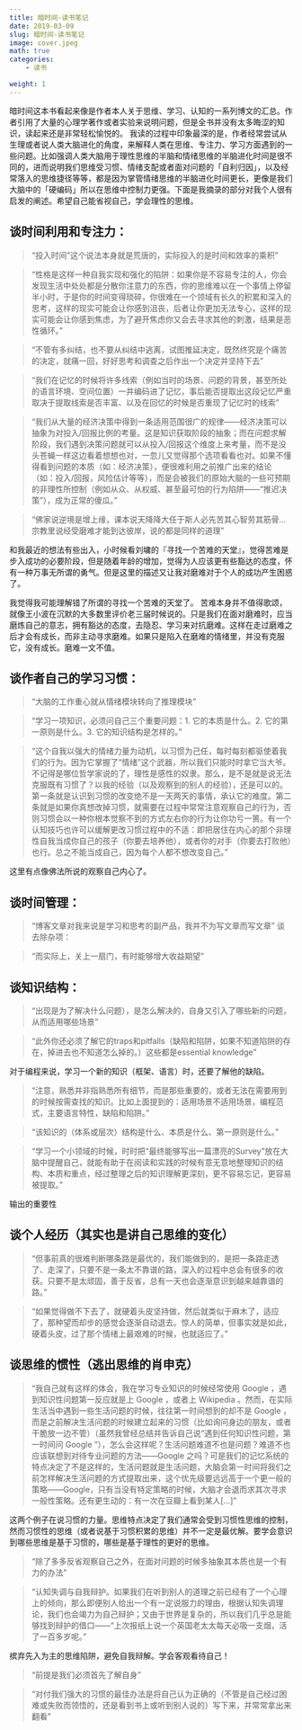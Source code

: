 ```yaml
---
title: 暗时间-读书笔记
date: 2019-03-09
slug: 暗时间-读书笔记
image: cover.jpeg
math: true
categories:
    - 读书

weight: 1
---
```


暗时间这本书看起来像是作者本人关于思维、学习、认知的一系列博文的汇总。作者引用了大量的心理学著作或者实验来说明问题，但是全书并没有太多晦涩的知识，读起来还是非常轻松愉悦的。
我读的过程中印象最深的是，作者经常尝试从生理或者说人类大脑进化的角度，来解释人类在思维、专注力、学习方面遇到的一些问题。比如强调人类大脑用于理性思维的半脑和情绪思维的半脑进化时间是很不同的，进而说明我们思维受习惯、情绪支配或者面对问题的「自利归因」，以及经常落入的思维捷径等等，都是因为掌管情绪思维的半脑进化时间更长，更像是我们大脑中的「硬编码」所以在思维中控制力更强。下面是我摘录的部分对我个人很有启发的阐述。希望自己能省视自己，学会理性的思维。

## 谈时间利用和专注力：
> “投入时间”这个说法本身就是荒唐的，实际投入的是时间和效率的乘积”

> “性格是这样一种自我实现和强化的陷阱：如果你是不容易专注的人，你会发现生活中处处都是分散你注意力的东西，你的思维难以在一个事情上停留半小时，于是你的时间变得琐碎，你很难在一个领域有长久的积累和深入的思考，这样的现实可能会让你感到沮丧，后者让你更加无法专心，这样的现实可能会让你感到焦虑，为了避开焦虑你又会去寻求其他的刺激，结果是恶性循环。”

> “不管有多纠结，也不要从纠结中逃离，试图推延决定，既然终究是个痛苦的决定，就痛一回，好好思考和调查之后作出一个决定并坚持下去”

> “我们在记忆的时候将许多线索（例如当时的场景、问题的背景，甚至所处的语言环境、空间位置）一并编码进了记忆，事后能否提取出这段记忆严重取决于提取线索是否丰富、以及在回忆的时候是否重现了记忆时的线索”

> “我们从大量的经济决策中得到一条适用范围很广的规律——经济决策可以抽象为对投入/回报比例的考量。这是知识获取阶段的抽象；而在问题求解阶段，我们遇到决策问题就可以从投入/回报这个维度上来考量，而不是没头苍蝇一样这边看着想想也对，一忽儿又觉得那个选项看看也对。如果不懂得看到问题的本质（如：经济决策），便很难利用之前推广出来的结论（如：投入/回报，风险估计等等），而是会被我们的原始大脑的一些可预期的非理性所控制（例如从众、从权威、甚至最可怕的行为陷阱——“推迟决策”），成为正常的傻瓜。”

> “佛家说逆境是增上缘，课本说天降降大任于斯人必先苦其心智劳其筋骨…宗教里说经受磨难才能到达彼岸，说的都是同样的道理”
> 
和我最近的想法有些出入，小时候看刘墉的『寻找一个苦难的天堂』，觉得苦难是步入成功的必要阶段，但是随着年龄的增加，觉得为人应该更有些豁达的态度，怀有一种万事无所谓的勇气。但是这里的描述又让我对磨难对于个人的成功产生困惑了。

我觉得我可能理解错了所谓的寻找一个苦难的天堂了。
苦难本身并不值得歌颂，就像王小波在沉默的大多数里评价老三届时候说的。只是我们在面对磨难时，应当磨炼自己的意志，拥有豁达的态度，去隐忍、学习来对抗磨难。这样在走过磨难之后才会有成长，而非主动寻求磨难。如果只是陷入在磨难的情绪里，并没有克服它，没有成长。磨难一文不值。

## 谈作者自己的学习习惯：
> “大脑的工作重心就从情绪模块转向了推理模块”


> “学习一项知识，必须问自己三个重要问题：1. 它的本质是什么。2. 它的第一原则是什么。3. 它的知识结构是怎样的。”

>“这个自我以强大的情绪力量为动机，以习惯为己任，每时每刻都驱使着我们的行为。因为它掌握了“情绪”这个武器，所以我们只能时时拿它当大爷。不记得是哪位哲学家说的了，理性是感性的奴隶。那么，是不是就是说无法克服既有习惯了？以我的经验（以及观察到的别人的经验），还是可以的。第一条就是认识到习惯的改变绝不是一天两天的事情，承认它的难度。第二条就是如果你真想改掉习惯，就需要在过程中常常注意观察自己的行为，否则习惯会以一种你根本觉察不到的方式左右你的行为让你功亏一篑。有一个认知技巧也许可以缓解更改习惯过程中的不适：即把居住在内心的那个非理性自我当成你自己的孩子（你要去培养他），或者你的对手（你要去打败他）也行。总之不能当成自己，因为每个人都不想改变自己。”

这里有点像佛法所说的观察自己内心了。

## 谈时间管理：
>“博客文章对我来说是学习和思考的副产品，我并不为写文章而写文章”
谈去除杂项：

>“而实际上，关上一扇门，有时能够增大收益期望”

## 谈知识结构：
>“出现是为了解决什么问题），是怎么解决的，自身又引入了哪些新的问题，从而适用哪些场景”

>“此外你还必须了解它的traps和pitfalls（缺陷和陷阱，如果不知道陷阱的存在，掉进去也不知道怎么掉的。）这些都是essential knowledge”

对于编程来说，学习一个新的知识（框架、语言）时，还要了解他的缺陷。

>“注意，熟悉并非指熟悉所有细节，而是那些重要的，或者无法在需要用到的时候按需查找的知识。比如上面提到的：适用场景不适用场景，编程范式，主要语言特性，缺陷和陷阱。”

>“该知识的（体系或层次）结构是什么、本质是什么、第一原则是什么。”

>“学习一个小领域的时候，时时把“最终能够写出一篇漂亮的Survey”放在大脑中提醒自己，就能有助于在阅读和实践的时候有意无意地整理知识的结构、本质和重点，经过整理之后的知识理解更深刻，更不容易忘记，更容易被提取。”

输出的重要性

## 谈个人经历（其实也是讲自己思维的变化）
>“但事前真的很难判断哪条路是最优的，我们能做到的，是把一条路走透了、走深了，只要不是一条太不靠谱的路，深入的过程中总会有很多的收获。只要不是太顽固，善于反省，总有一天也会逐渐意识到越来越靠谱的路。”

>“如果觉得做不下去了，就硬着头皮坚持做，然后就类似于麻木了，适应了，那种望而却步的感觉会逐渐自动退去。惊人的简单，但事实就是如此，硬着头皮，过了那个情绪上最艰难的时候，也就适应了。”

## 谈思维的惯性（逃出思维的肖申克）
>“我自己就有这样的体会，我在学习专业知识的时候经常使用 Google ，遇到知识性问题第一反应就是上 Google ，或者上 Wikipedia 。然而，在实际生活当中遇到一些生活问题的时候，往往第一时间想到的却不是 Google ，而是之前解决生活问题的时候建立起来的习惯（比如询问身边的朋友，或者干脆放一边不管）（虽然我曾经总结并告诉自己说“遇到任何知识性问题，第一时间问 Google ”），怎么会这样呢？生活问题难道不也是问题？难道不也应该联想到对待专业问题的方法——Google 之吗？可是我们的记忆系统的特点决定了不是这样的，生活问题就是生活问题，大脑会第一时间将我们之前怎样解决生活问题的方式提取出来，这个优先级要远远高于一个更一般的策略——Google，只有当没有特定策略的时候，大脑才会退而求其次寻求一般性策略。还有更生动的：有一次在豆瓣上看到某人[…]”

这两个例子在说习惯的力量。思维特点决定了我们通常会受到习惯性思维的控制，然而习惯性的思维（或者说基于习惯积累的思维）并不一定是最优解。要学会意识到哪些思维是基于习惯的，哪些是基于理性的更好的思维。

>“除了多多反省观察自己之外，在面对问题的时候多抽象其本质也是一个有力的办法”

>“认知失调与自我辩护。如果我们在听到别人的道理之前已经有了一个心理上的倾向，那么即便别人给出一个有一定说服力的理由，根据认知失调理论，我们也会竭力为自己辩护；又由于世界是复杂的，所以我们几乎总是能够找到辩护的借口——“上次报纸上说一个英国老太太每天必吸一支烟，活了一百多岁呢。”

摈弃先入为主的思维陷阱，避免自我辩解。学会客观看待自己！

>“前提是我们必须首先了解自身”

>“对付我们强大的习惯的最佳办法是将自己认为正确的（不管是自己经过困难或失败而领悟的，还是看到书上或听到别人说的）写下来，并常常拿出来翻看”


